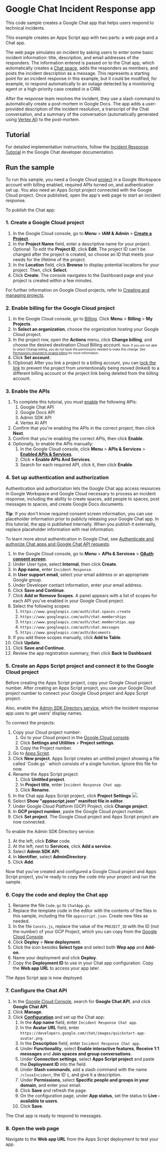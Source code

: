 # Google Chat Incident Response app

This code sample creates a Google Chat app that helps users respond to technical
incidents.

This example creates an Apps Script app with two parts: a web page and a Chat app.

The web page simulates an incident by asking users to enter some basic incident
information: title, description, and email addresses of the responders.
The information entered is passed on to the Chat app, which automatically creates
a [Chat space](https://developers.google.com/chat/api/reference/rest/v1/spaces),
adds the responders as members, and posts the incident description as a message.
This represents a starting point for an incident response in this example,
but it could be modified, for example, to respond automatically to an outage
detected by a monitoring agent or a high-priority case created in a CRM.

After the response team resolves the incident, they use a slash command to
automatically create a post-mortem in Google Docs.
The app adds a user-provided description of the incident resolution, a transcript
of the Chat conversation, and a summary of the conversation (automatically
generated using [Vertex AI](https://cloud.google.com/vertex-ai)) to the post-mortem.

## Tutorial

For detailed implementation instructions, follow the
[Incident Response Tutorial](https://developers.google.com/chat/tutorial-incident-response)
in the Google Chat developer documentation.

## Run the sample

To run this sample, you need a Google Cloud
[project](https://cloud.google.com/resource-manager/docs/cloud-platform-resource-hierarchy#projects)
in a Google Workspace account with billing enabled, required APIs turned on, and
authentication set up. You also need an Apps Script project connected with the
Google Cloud project. Once published, open the app's web page to start an
incident response.

To publish the Chat app:

### 1. Create a Google Cloud project

1. In the Google Cloud console, go to **Menu** > **IAM & Admin** >
   [**Create a Project**](https://console.cloud.google.com/projectcreate).
1. In the **Project Name** field, enter a descriptive name for your project.
   Optional: To edit the **Project ID**, click **Edit**. The project ID can't
   be changed after the project is created, so choose an ID that meets your
   needs for the lifetime of the project.
1. In the **Location** field, click **Browse** to display potential locations
   for your project. Then, click **Select**.
1. Click **Create**. The console navigates to the Dashboard page and your
   project is created within a few minutes.

For further information on Google Cloud projects, refer to [Creating and managing
projects](https://cloud.google.com/resource-manager/docs/creating-managing-projects).

### 2. Enable billing for the Google Cloud project

1. In the Google Cloud console, go to [Billing](https://console.cloud.google.com/billing/projects).
   Click **Menu** > **Billing** > **My Projects**.
1. In **Select an organization**, choose the organization hosting your Google
   Cloud project.
1. In the project row, open the **Actions** menu, click **Change billing**,
   and choose the desired destination Cloud Billing account.
   <font size="1">Note: If you are not able to select Change billing, you do
   not have the permissions needed to make this change. See [Permissions
   required to enable billing](https://cloud.google.com/billing/docs/how-to/modify-project#required-permissions-enable)
   for more information.</font>
1. Click **Set account**.
1. (Optional) After you link a project to a billing account, you can [lock
   the link](https://cloud.google.com/billing/docs/how-to/secure-project-billing-account-link)
   to prevent the project from unintentionally being moved (linked) to a different
   billing account or the project link being deleted from the billing account.

### 3. Enable the APIs

1. To complete this tutorial, you must
[enable](https://console.cloud.google.com/flows/enableapi?apiid=chat.googleapis.com,%20docs.googleapis.com,%20admin.googleapis.com,%20aiplatform.googleapis.com)
the following APIs:
   1. Google Chat API
   1. Google Docs API
   1. Admin SDK API
   1. Vertex AI API
1. Confirm that you're enabling the APIs in the correct project, then click **Next**.
1. Confirm that you're enabling the correct APIs, then click **Enable**.
1. Optionally, to enable the APIs manually:
   1. In the Google Cloud console, click **Menu** > **APIs & Services** >
      [**Enabled APIs & Services**](https://console.cloud.google.com/apis/dashboard).
   1. Click **+ Enable APIs And Services**.
   1. Search for each required API, click it, then click **Enable**.

### 4. Set up authentication and authorization

Authentication and authorization lets the Google Chat app access resources in
Google Workspace and Google Cloud necessary to process an incident response,
including the ability to create spaces, add people to spaces, post messages to
spaces, and create Google Docs documents.

**Tip**: If you don't know required consent screen information, you can use
placeholder information prior to publicly releasing your Google Chat app. In this
tutorial, the app is published internally. When you publish it externally,
replace placeholder information with real information.

To learn more about authentication in Google Chat, see [Authenticate and authorize
Chat apps and Google Chat API requests](https://developers.devsite.corp.google.com/chat/api/guides/auth).

1. In the Google Cloud console, go to **Menu** > **APIs & Services** >
   [**OAuth consent screen**](https://console.cloud.google.com/apis/credentials/consent).
1. Under User type, select **Internal**, then click **Create**.
1. In **App name**, enter `Incident Response`.
1. In **User support email**, select your email address or an appropriate Google group.
1. Under Developer contact information, enter your email address.
1. Click **Save and Continue**.
1. Click **Add or Remove Scopes**. A panel appears with a list of scopes for each
   API you've enabled in your Google Cloud project.
1. Select the following scopes:
   1. `https://www.googleapis.com/auth/chat.spaces.create`
   1. `https://www.googleapis.com/auth/chat.memberships`
   1. `https://www.googleapis.com/auth/chat.memberships.app`
   1. `https://www.googleapis.com/auth/chat.messages`
   1. `https://www.googleapis.com/auth/documents`
1. If you add these scopes manually, click **Add to Table**.
1. Click **Update**.
1. Click **Save and Continue**.
1. Review the app registration summary, then click **Back to Dashboard**.

### 5. Create an Apps Script project and connect it to the Google Cloud project

Before creating the Apps Script project, copy your Google Cloud project number.
After creating an Apps Script project, you use your Google Cloud project number
to connect your Google Cloud project and Apps Script project.

Also, enable the [Admin SDK Directory service](https://developers.google.com/apps-script/advanced/admin-sdk-directory),
which the incident response app uses to get users' display names.

To connect the projects:

1. Copy your Cloud project number:
   1. Go to your Cloud project in the [Google Cloud console](https://console.cloud.google.com/).
   1. Click **Settings and Utilities** > **Project settings**.
   1. Copy the Project number.
1. Go to [Apps Script](https://script.google.com/).
1. Click **New project**. Apps Script creates an untitled project showing a file
   called `Code.gs`` which consists of a single function. Ignore this file for now.
1. Rename the Apps Script project:
   1. Click **Untitled project**.
   1. In **Project title**, enter `Incident Response Chat app`.
   1. Click **Rename**.
1. In the Chat app Apps Script project, click **Project Settings**
   ![](https://fonts.gstatic.com/s/i/short-term/release/googlesymbols/settings/default/24px.svg).
1. Select **Show "appsscript.json" manifest file in editor**.
1. Under Google Cloud Platform (GCP) Project, click **Change project**.
1. In **GCP project number**, paste the Google Cloud project number.
1. Click **Set project**. The Google Cloud project and Apps Script project are now connected.

To enable the Admin SDK Directory service:

1. At the left, click **Editor** code.
1. At the left, next to **Services**, click **Add a service**.
1. Select **Admin SDK API**.
1. In **Identifier**, select **AdminDirectory**.
1. Click **Add**.

Now that you've created and configured a Google Cloud project and Apps Script project,
you're ready to copy the code into your project and run the sample.

### 6. Copy the code and deploy the Chat app

1. Rename the file `Code.gs` to `ChatApp.gs`.
1. Replace the template code in the editor with the contents of the files in this sample,
   including the file `appsscript.json`. Create new files as needed.
1. In the file `Consts.js`, replace the value of the `PROJECT_ID` with the ID
   (not the number) of your GCP Project, which you can copy from the
   [Google Cloud Console](https://console.cloud.google.com/).
1. Click **Deploy** > **New deployment**.
1. Click the icon besides **Select type** and select both **Wep app** and **Add-on**.
1. Name your deployment and click **Deploy**.
1. Copy the **Deployment ID** to use in your Chat app configuration.
   Copy the **Web app URL** to access your app later.

The Apps Script app is now deployed.

### 7. Configure the Chat API

1. In the [Google Cloud Console](https://console.cloud.google.com/), search for
   **Google Chat API**, and click **Google Chat API**.
1. Click **Manage**.
1. Click [**Configuration**](https://console.cloud.google.com/apis/api/chat.googleapis.com/hangouts-chat)
   and set up the Chat app:
   1. In the **App name** field, enter `Incident Response Chat app`.
   1. In the **Avatar URL** field, enter `https://developers.google.com/chat/images/quickstart-app-avatar.png`.
   1. In the **Description** field, enter `Incident Response Chat app`.
   1. Under **Functionality**, select **Enable interactive features**,
      **Receive 1:1 messages** and **Join spaces and group conversations**.
   1. Under **Connection settings**, select **Apps Script project** and paste
      the **Deployment ID** into the field.
   1. Under **Slash commands**, add a slash command with the name `/closeIncident`,
      the ID `1`, and give it a description.
   1. Under **Permissions**, select **Specific people and groups in your domain**,
      and enter your email.
   1. Click **Save** and refresh the page.
   1. On the configuration page, under **App status**, set the status to
      **Live - available to users**.
   1. Click **Save**.

The Chat app is ready to respond to messages.

### 8. Open the web page

Navigate to the **Web app URL** from the Apps Script deployment to test your app.
